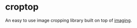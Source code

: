 # croptop
An easy to use image cropping library built on top of [imaging](github.com/disintegration/imaging).
